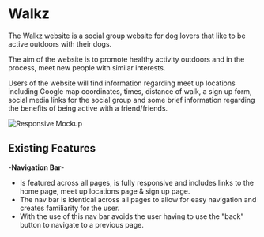# Walkz

The Walkz website is a social group website for dog lovers that like to be active outdoors with their dogs.

The aim of the website is to promote healthy activity outdoors and in the process, meet new people with similar interests.

Users of the website will find information regarding meet up locations including Google map coordinates, times, distance of walk, a sign up form, social media links for the social group and some brief information regarding the benefits of being active with a friend/friends.

![Responsive Mockup](https://github.com/Simonb567/portfolio-1/blob/main/media/walkz-mockup.png)

## Existing Features

-**Navigation Bar**-

  - Is featured across all pages, is fully responsive and includes links to the home page, meet up locations page & sign up page.
  - The nav bar is identical across all pages to allow for easy navigation and creates familiarity for the user.
  - With the use of this nav bar avoids the user having to use the "back" button to navigate to a previous page.
